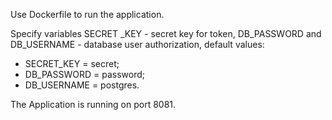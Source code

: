 Use Dockerfile to run the application. 

Specify variables SECRET _KEY - secret key for token, DB_PASSWORD and DB_USERNAME - database user authorization, default values: 
- SECRET_KEY = secret;
- DB_PASSWORD = password;
- DB_USERNAME = postgres.

The Application is running on port 8081.
